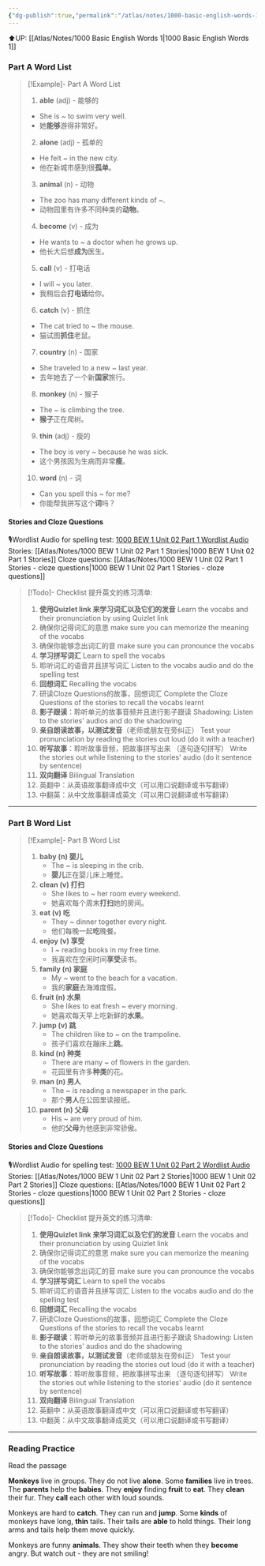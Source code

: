 ```yaml
---
{"dg-publish":true,"permalink":"/atlas/notes/1000-basic-english-words-1-unit-02/"}
---
```


⬆️UP: [[Atlas/Notes/1000 Basic English Words 1\|1000 Basic English Words 1]]
### Part A Word List

> [!Example]- Part A Word List
> 1. **able** (adj) - 能够的
 >   - She is ~ to swim very well.
 >   - 她**能够**游得非常好。
> 2. **alone** (adj) - 孤单的
 >   - He felt ~ in the new city.
 >   - 他在新城市感到很**孤单**。
> 3. **animal** (n) - 动物
 >   - The zoo has many different kinds of ~.
 >   - 动物园里有许多不同种类的**动物**。
> 4. **become** (v) - 成为
 >   - He wants to ~ a doctor when he grows up.
 >   - 他长大后想**成为**医生。
> 5. **call** (v) - 打电话
 >   - I will ~ you later.
 >   - 我稍后会**打电话**给你。
> 6. **catch** (v) - 抓住
 >   - The cat tried to ~ the mouse.
 >   - 猫试图**抓住**老鼠。
> 7. **country** (n) - 国家
 >   - She traveled to a new ~ last year.
 >   - 去年她去了一个新**国家**旅行。
> 8. **monkey** (n) - 猴子
 >   - The ~ is climbing the tree.
 >   - **猴子**正在爬树。
> 9. **thin** (adj) - 瘦的
 >   - The boy is very ~ because he was sick.
 >   - 这个男孩因为生病而非常**瘦**。
> 10. **word** (n) - 词
 >   - Can you spell this ~ for me?
 >   - 你能帮我拼写这个**词**吗？

#### Stories and Cloze Questions
🎙️Wordlist Audio for spelling test: [1000 BEW 1 Unit 02 Part 1 Wordlist Audio](https://drive.google.com/file/d/1zwsL7WVuDqc6D0HbqYR6hQ6xlABfRL-R/view?usp=drive_link)
Stories: [[Atlas/Notes/1000 BEW 1 Unit 02 Part 1 Stories\|1000 BEW 1 Unit 02 Part 1 Stories]]
Cloze questions: [[Atlas/Notes/1000 BEW 1 Unit 02 Part 1 Stories - cloze questions\|1000 BEW 1 Unit 02 Part 1 Stories - cloze questions]]

> [!Todo]- Checklist 提升英文的练习清单:
> 
> 1. **使用Quizlet link 来学习词汇以及它们的发音** 
>    Learn the vocabs and their pronunciation by using Quizlet link
>	1. 确保你记得词汇的意思 
>	   make sure you can memorize the meaning of the vocabs
>	2. 确保你能够念出词汇的音 
>	   make sure you can pronounce the vocabs
> 2. **学习拼写词汇** Learn to spell the vocabs
>	1. 聆听词汇的语音并且拼写词汇 
>	   Listen to the vocabs audio and do the spelling test
> 3. **回想词汇** Recalling the vocabs
>	1. 研读Cloze Questions的故事，回想词汇 
>	   Complete the Cloze Questions of the stories to recall the vocabs learnt
> 4. **影子跟读**：聆听单元的故事音频并且进行影子跟读 
>    Shadowing: Listen to the stories' audios and do the shadowing
> 5. **亲自朗读故事，以测试发音**（老师或朋友在旁纠正）
>    Test your pronunciation by reading the stories out loud (do it with a teacher)
> 6. **听写故事**：聆听故事音频，把故事拼写出来 （逐句逐句拼写）
>   Write the stories out while listening to the stories' audio (do it sentence by sentence)
> 7. **双向翻译** Bilingual Translation 
> 	1. 英翻中：从英语故事翻译成中文（可以用口说翻译或书写翻译）
> 	2. 中翻英：从中文故事翻译成英文（可以用口说翻译或书写翻译）

---

### Part B Word List

> [!Example]- Part B Word List
> 1. **baby (n) 婴儿**
>     - The ~ is sleeping in the crib.
>     - **婴儿**正在婴儿床上睡觉。
> 2. **clean (v) 打扫**
>     - She likes to ~ her room every weekend.
>     - 她喜欢每个周末**打扫**她的房间。
> 3. **eat (v) 吃**
>     - They ~ dinner together every night.
>     - 他们每晚一起**吃**晚餐。
> 4. **enjoy (v) 享受**
>     - I ~ reading books in my free time.
>     - 我喜欢在空闲时间**享受**读书。
> 5. **family (n) 家庭**
>     - My ~ went to the beach for a vacation.
>     - 我的**家庭**去海滩度假。
> 6. **fruit (n) 水果**
>     - She likes to eat fresh ~ every morning.
>     - 她喜欢每天早上吃新鲜的**水果**。
> 7. **jump (v) 跳**
>     - The children like to ~ on the trampoline.
>     - 孩子们喜欢在蹦床上**跳**。
> 8. **kind (n) 种类**
>     - There are many ~ of flowers in the garden.
>     - 花园里有许多**种类**的花。
> 9. **man (n) 男人**
>     - The ~ is reading a newspaper in the park.
>     - 那个**男人**在公园里读报纸。
> 10. **parent (n) 父母**
>     - His ~ are very proud of him.
>     - 他的**父母**为他感到非常骄傲。

#### Stories and Cloze Questions
🎙️Wordlist Audio for spelling test: [1000 BEW 1 Unit 02 Part 2 Wordlist Audio](https://drive.google.com/file/d/11b3nTH6SF3K1GQeEJPhN4you1AQ3yCY9/view?usp=drive_link)
Stories: [[Atlas/Notes/1000 BEW 1 Unit 02 Part 2 Stories\|1000 BEW 1 Unit 02 Part 2 Stories]]
Cloze questions: [[Atlas/Notes/1000 BEW 1 Unit 02 Part 2 Stories - cloze questions\|1000 BEW 1 Unit 02 Part 2 Stories - cloze questions]]

> [!Todo]- Checklist 提升英文的练习清单:
> 
> 1. **使用Quizlet link 来学习词汇以及它们的发音** 
>    Learn the vocabs and their pronunciation by using Quizlet link
>	1. 确保你记得词汇的意思 
>	   make sure you can memorize the meaning of the vocabs
>	2. 确保你能够念出词汇的音 
>	   make sure you can pronounce the vocabs
> 2. **学习拼写词汇** Learn to spell the vocabs
>	1. 聆听词汇的语音并且拼写词汇 
>	   Listen to the vocabs audio and do the spelling test
> 3. **回想词汇** Recalling the vocabs
>	1. 研读Cloze Questions的故事，回想词汇 
>	   Complete the Cloze Questions of the stories to recall the vocabs learnt
> 4. **影子跟读**：聆听单元的故事音频并且进行影子跟读 
>    Shadowing: Listen to the stories' audios and do the shadowing
> 5. **亲自朗读故事，以测试发音**（老师或朋友在旁纠正）
>    Test your pronunciation by reading the stories out loud (do it with a teacher)
> 6. **听写故事**：聆听故事音频，把故事拼写出来 （逐句逐句拼写）
>   Write the stories out while listening to the stories' audio (do it sentence by sentence)
> 7. **双向翻译** Bilingual Translation 
> 	1. 英翻中：从英语故事翻译成中文（可以用口说翻译或书写翻译）
> 	2. 中翻英：从中文故事翻译成英文（可以用口说翻译或书写翻译）

---
### Reading Practice
Read the passage

**Monkeys** live in groups. They do not live **alone**. Some **families** live in trees. The **parents** help the **babies**. They **enjoy** finding **fruit** to **eat**. They **clean** their fur. They **call** each other with loud sounds.

Monkeys are hard to **catch**. They can run and **jump**. Some **kinds** of monkeys have long, **thin** tails. Their tails are **able** to hold things. Their long arms and tails help them move quickly.

Monkeys are funny **animals**. They show their teeth when they **become** angry. But watch out - they are not smiling!




